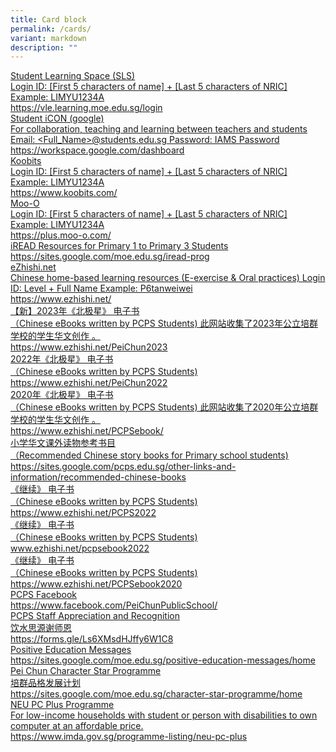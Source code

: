 ```yaml
---
title: Card block
permalink: /cards/
variant: markdown
description: ""
---
```

<div class="isomer-card-grid"><a class="isomer-card" href="https://vle.learning.moe.edu.sg/login" rel="noopener noreferrer nofollow"><div class="isomer-card-body"><div class="isomer-card-title">Student Learning Space (SLS)</div><div class="isomer-card-description">Login ID: [First 5 characters of name] + [Last 5 characters of NRIC] Example: LIMYU1234A</div><div class="isomer-card-link">https://vle.learning.moe.edu.sg/login</div></div></a><a class="isomer-card" href="https://workspace.google.com/dashboard" rel="noopener noreferrer nofollow"><div class="isomer-card-body"><div class="isomer-card-title">Student iCON (google)</div><div class="isomer-card-description">For collaboration, teaching and learning between teachers and students Email: &lt;Full_Name&gt;@students.edu.sg Password: IAMS Password</div><div class="isomer-card-link">https://workspace.google.com/dashboard</div></div></a><a class="isomer-card" href="https://www.koobits.com/" rel="noopener noreferrer nofollow"><div class="isomer-card-body"><div class="isomer-card-title">Koobits</div><div class="isomer-card-description">Login ID: [First 5 characters of name] + [Last 5 characters of NRIC] Example: LIMYU1234A</div><div class="isomer-card-link">https://www.koobits.com/</div></div></a><a class="isomer-card" href="https://plus.moo-o.com/" rel="noopener noreferrer nofollow"><div class="isomer-card-body"><div class="isomer-card-title">Moo-O</div><div class="isomer-card-description">Login ID: [First 5 characters of name] + [Last 5 characters of NRIC] Example: LIMYU1234A</div><div class="isomer-card-link">https://plus.moo-o.com/</div></div></a><a class="isomer-card" href="https://sites.google.com/moe.edu.sg/iread-prog" rel="noopener noreferrer nofollow"><div class="isomer-card-body"><div class="isomer-card-title">iREAD Resources for Primary 1 to Primary 3 Students</div><div class="isomer-card-link">https://sites.google.com/moe.edu.sg/iread-prog</div></div></a><a class="isomer-card" href="https://www.ezhishi.net/" rel="noopener noreferrer nofollow"><div class="isomer-card-body"><div class="isomer-card-title">eZhishi.net</div><div class="isomer-card-description">Chinese home-based learning resources (E-exercise &amp; Oral practices) Login ID: Level + Full Name Example: P6tanweiwei</div><div class="isomer-card-link">https://www.ezhishi.net/</div></div></a><a class="isomer-card" href="https://www.ezhishi.net/PeiChun2023" rel="noopener noreferrer nofollow"><div class="isomer-card-body"><div class="isomer-card-title">【新】2023年《北极星》 电子书</div><div class="isomer-card-description">（Chinese eBooks written by PCPS Students) 此网站收集了2023年公立培群学校的学生华文创作 。</div><div class="isomer-card-link">https://www.ezhishi.net/PeiChun2023</div></div></a><a class="isomer-card" href="https://www.ezhishi.net/PeiChun2022" rel="noopener noreferrer nofollow"><div class="isomer-card-body"><div class="isomer-card-title">2022年《北极星》 电子书</div><div class="isomer-card-description">（Chinese eBooks written by PCPS Students)</div><div class="isomer-card-link">https://www.ezhishi.net/PeiChun2022</div></div></a><a class="isomer-card" href="https://www.ezhishi.net/PCPSebook/" rel="noopener noreferrer nofollow"><div class="isomer-card-body"><div class="isomer-card-title">2020年《北极星》 电子书</div><div class="isomer-card-description">（Chinese eBooks written by PCPS Students) 此网站收集了2020年公立培群学校的学生华文创作 。</div><div class="isomer-card-link">https://www.ezhishi.net/PCPSebook/</div></div></a><a class="isomer-card" href="https://sites.google.com/pcps.edu.sg/other-links-and-information/recommended-chinese-books" rel="noopener noreferrer nofollow"><div class="isomer-card-body"><div class="isomer-card-title">小学华文课外读物参考书目</div><div class="isomer-card-description">（Recommended Chinese story books for Primary school students)</div><div class="isomer-card-link">https://sites.google.com/pcps.edu.sg/other-links-and-information/recommended-chinese-books</div></div></a><a class="isomer-card" href="https://www.ezhishi.net/PCPS2022" rel="noopener noreferrer nofollow"><div class="isomer-card-body"><div class="isomer-card-title">《继续》 电子书</div><div class="isomer-card-description">（Chinese eBooks written by PCPS Students)</div><div class="isomer-card-link">https://www.ezhishi.net/PCPS2022</div></div></a><a class="isomer-card" href="www.ezhishi.net/pcpsebook2022" rel="noopener noreferrer nofollow"><div class="isomer-card-body"><div class="isomer-card-title">《继续》 电子书</div><div class="isomer-card-description">（Chinese eBooks written by PCPS Students)</div><div class="isomer-card-link">www.ezhishi.net/pcpsebook2022</div></div></a><a class="isomer-card" href="https://www.ezhishi.net/PCPSebook2020" rel="noopener noreferrer nofollow"><div class="isomer-card-body"><div class="isomer-card-title">《继续》 电子书</div><div class="isomer-card-description">（Chinese eBooks written by PCPS Students)</div><div class="isomer-card-link">https://www.ezhishi.net/PCPSebook2020</div></div></a><a class="isomer-card" href="https://www.facebook.com/PeiChunPublicSchool/" rel="noopener noreferrer nofollow"><div class="isomer-card-body"><div class="isomer-card-title">PCPS Facebook</div><div class="isomer-card-link">https://www.facebook.com/PeiChunPublicSchool/</div></div></a><a class="isomer-card" href="https://forms.gle/Ls6XMsdHJffy6W1C8" rel="noopener noreferrer nofollow"><div class="isomer-card-body"><div class="isomer-card-title">PCPS Staff Appreciation and Recognition</div><div class="isomer-card-description">饮水思源谢师恩</div><div class="isomer-card-link">https://forms.gle/Ls6XMsdHJffy6W1C8</div></div></a><a class="isomer-card" href="https://sites.google.com/moe.edu.sg/pcpsparentsc19/covid-19-support-for-parents" rel="noopener noreferrer nofollow"><div class="isomer-card-body"><div class="isomer-card-title">Positive Education Messages</div><div class="isomer-card-link">https://sites.google.com/moe.edu.sg/positive-education-messages/home</div></div></a><a class="isomer-card" href="https://sites.google.com/moe.edu.sg/character-star-programme/home" rel="noopener noreferrer nofollow"><div class="isomer-card-body"><div class="isomer-card-title">Pei Chun Character Star Programme</div><div class="isomer-card-description">培群品格发展计划</div><div class="isomer-card-link">https://sites.google.com/moe.edu.sg/character-star-programme/home</div></div></a><a class="isomer-card" href="https://www.imda.gov.sg/programme-listing/neu-pc-plus" rel="noopener noreferrer nofollow"><div class="isomer-card-body"><div class="isomer-card-title">NEU PC Plus Programme</div><div class="isomer-card-description">For low-income households with student or person with disabilities to own computer at an affordable price.</div><div class="isomer-card-link">https://www.imda.gov.sg/programme-listing/neu-pc-plus</div></div></a></div><p></p>